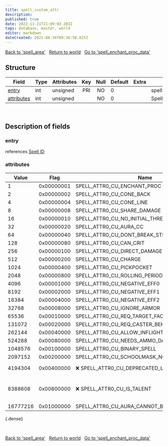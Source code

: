 ```yaml
---
title: spell_custom_attr
description: 
published: true
date: 2022-11-21T21:09:03.203Z
tags: database, master, world
editor: markdown
dateCreated: 2021-08-30T09:36:50.815Z
---
```


<a href="https://trinitycore.info/en/database/master/world/spell_area" class="mt-5 v-btn v-btn--depressed v-btn--flat v-btn--outlined theme--light v-size--default darkblue--text text--lighten-3"><span class="v-btn__content"><i aria-hidden="true" class="v-icon notranslate v-icon--left mdi mdi-arrow-left theme--light"></i><span>Back to 'spell_area'</span></span></a>&nbsp;&nbsp;&nbsp;<a href="https://trinitycore.info/en/database/master/world/home" class="mt-5 v-btn v-btn--depressed v-btn--flat v-btn--outlined theme--light v-size--default darkblue--text text--lighten-3"><span class="v-btn__content"><i aria-hidden="true" class="v-icon notranslate v-icon--left mdi mdi-home-outline theme--light"></i><span>Return to world</span></span></a>&nbsp;&nbsp;&nbsp;<a href="https://trinitycore.info/en/database/master/world/spell_enchant_proc_data" class="mt-5 v-btn v-btn--depressed v-btn--flat v-btn--outlined theme--light v-size--default darkblue--text text--lighten-3"><span class="v-btn__content"><span>Go to 'spell_enchant_proc_data'</span><i aria-hidden="true" class="v-icon notranslate v-icon--right mdi mdi-arrow-right theme--light"></i></span></a>

## Structure

| Field | Type | Attributes | Key | Null | Default | Extra | Comment |
| --- | --- | --- | :---: | :---: | --- | --- | --- |
| [entry](#entry) | int | unsigned | PRI | NO | 0 |  | spell id |
| [attributes](#attributes) | int | unsigned |  | NO | 0 |  | SpellCustomAttributes |
&nbsp;
## Description of fields

### entry
references [Spell ID](https://wow.tools/dbc/?dbc=spell)
&nbsp;

### attributes

| Value | Flag | Name | Comment |
|-------|------|------|---------|
| 1 | 0x00000001 | SPELL_ATTR0_CU_ENCHANT_PROC |  |
| 2 | 0x00000002 | SPELL_ATTR0_CU_CONE_BACK |  |
| 4 | 0x00000004 | SPELL_ATTR0_CU_CONE_LINE |  |
| 8 | 0x00000008 | SPELL_ATTR0_CU_SHARE_DAMAGE |  |
| 16 | 0x00000010 | SPELL_ATTR0_CU_NO_INITIAL_THREAT |  |
| 32 | 0x00000020 | SPELL_ATTR0_CU_AURA_CC |  |
| 64 | 0x00000040 | SPELL_ATTR0_CU_DONT_BREAK_STEALTH |  |
| 128 | 0x00000080 | SPELL_ATTR0_CU_CAN_CRIT |  |
| 256 | 0x00000100 | SPELL_ATTR0_CU_DIRECT_DAMAGE |  |
| 512 | 0x00000200 | SPELL_ATTR0_CU_CHARGE |  |
| 1024 | 0x00000400 | SPELL_ATTR0_CU_PICKPOCKET |  |
| 2048 | 0x00000800 | SPELL_ATTR0_CU_ROLLING_PERIODIC |  |
| 4096 | 0x00001000 | SPELL_ATTR0_CU_NEGATIVE_EFF0 |  |
| 8192 | 0x00002000 | SPELL_ATTR0_CU_NEGATIVE_EFF1 |  |
| 16384 | 0x00004000 | SPELL_ATTR0_CU_NEGATIVE_EFF2 |  |
| 32768 | 0x00008000 | SPELL_ATTR0_CU_IGNORE_ARMOR |  |
| 65536 | 0x00010000 | SPELL_ATTR0_CU_REQ_TARGET_FACING_CASTER |  |
| 131072 | 0x00020000 | SPELL_ATTR0_CU_REQ_CASTER_BEHIND_TARGET |  |
| 262144 | 0x00040000 | SPELL_ATTR0_CU_ALLOW_INFLIGHT_TARGET |  |
| 524288 | 0x00080000 | SPELL_ATTR0_CU_NEEDS_AMMO_DATA |  |
| 1048576 | 0x00100000 | SPELL_ATTR0_CU_BINARY_SPELL |  |
| 2097152 | 0x00200000 | SPELL_ATTR0_CU_SCHOOLMASK_NORMAL_WITH_MAGIC |  |
| 4194304 | 0x00400000 | :x: SPELL_ATTR0_CU_DEPRECATED_LIQUID_AURA | DO NOT REUSE |
| 8388608 | 0x00800000 | :x: SPELL_ATTR0_CU_IS_TALENT | reserved for master branch |
| 16777216 | 0x01000000 | SPELL_ATTR0_CU_AURA_CANNOT_BE_SAVED |  |
{.dense}

&nbsp;

<a href="https://trinitycore.info/en/database/master/world/spell_area" class="mt-5 v-btn v-btn--depressed v-btn--flat v-btn--outlined theme--light v-size--default darkblue--text text--lighten-3"><span class="v-btn__content"><i aria-hidden="true" class="v-icon notranslate v-icon--left mdi mdi-arrow-left theme--light"></i><span>Back to 'spell_area'</span></span></a>&nbsp;&nbsp;&nbsp;<a href="https://trinitycore.info/en/database/master/world/home" class="mt-5 v-btn v-btn--depressed v-btn--flat v-btn--outlined theme--light v-size--default darkblue--text text--lighten-3"><span class="v-btn__content"><i aria-hidden="true" class="v-icon notranslate v-icon--left mdi mdi-home-outline theme--light"></i><span>Return to world</span></span></a>&nbsp;&nbsp;&nbsp;<a href="https://trinitycore.info/en/database/master/world/spell_enchant_proc_data" class="mt-5 v-btn v-btn--depressed v-btn--flat v-btn--outlined theme--light v-size--default darkblue--text text--lighten-3"><span class="v-btn__content"><span>Go to 'spell_enchant_proc_data'</span><i aria-hidden="true" class="v-icon notranslate v-icon--right mdi mdi-arrow-right theme--light"></i></span></a>

